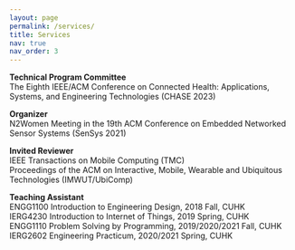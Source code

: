 ```yaml
---
layout: page
permalink: /services/
title: Services
nav: true
nav_order: 3
---
```

**Technical Program Committee**\
The Eighth IEEE/ACM Conference on Connected Health: Applications, Systems, and Engineering Technologies (CHASE 2023)

**Organizer**\
N2Women Meeting in the 19th ACM Conference on Embedded Networked Sensor Systems (SenSys 2021)

**Invited Reviewer**\
IEEE Transactions on Mobile Computing (TMC)\
Proceedings of the ACM on Interactive, Mobile, Wearable and Ubiquitous Technologies (IMWUT/UbiComp)

**Teaching Assistant**\
ENGG1100 Introduction to Engineering Design, 2018 Fall, CUHK\
IERG4230 Introduction to Internet of Things, 2019 Spring, CUHK\
ENGG1110 Problem Solving by Programming, 2019/2020/2021 Fall, CUHK\
IERG2602 Engineering Practicum, 2020/2021 Spring, CUHK